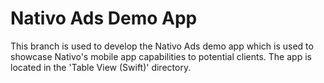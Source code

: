 # Nativo Ads Demo App

This branch is used to develop the Nativo Ads demo app which is used to showcase  Nativo's mobile app capabilities to potential clients. The app is located in the 'Table View (Swift)' directory.

